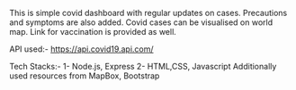 This is simple covid dashboard with regular updates on cases.
Precautions and symptoms are also added.
Covid cases can be visualised on world map.
Link for vaccination is provided as well.


API used:- https://api.covid19.api.com/<endpoints>

Tech Stacks:-
       1- Node.js, Express
       2- HTML,CSS, Javascript
       Additionally used resources from MapBox, Bootstrap